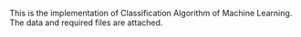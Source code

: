 This is the implementation of Classification Algorithm of Machine Learning. The data and required files are attached.
